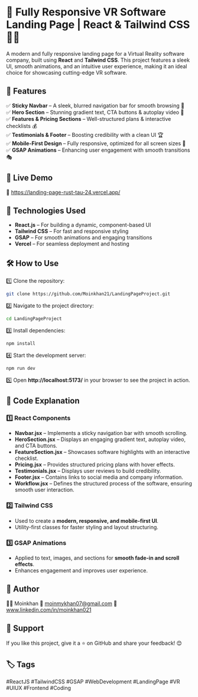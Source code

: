 # 📌 Fully Responsive VR Software Landing Page | React & Tailwind CSS 🎨✨  

A modern and fully responsive landing page for a Virtual Reality software company, built using **React** and **Tailwind CSS**. This project features a sleek UI, smooth animations, and an intuitive user experience, making it an ideal choice for showcasing cutting-edge VR software.  

## 🚀 Features  
✅ **Sticky Navbar** – A sleek, blurred navigation bar for smooth browsing 🔗  
✅ **Hero Section** – Stunning gradient text, CTA buttons & autoplay video 🎥  
✅ **Features & Pricing Sections** – Well-structured plans & interactive checklists 💰  
✅ **Testimonials & Footer** – Boosting credibility with a clean UI 🏆  
✅ **Mobile-First Design** – Fully responsive, optimized for all screen sizes 📱  
✅ **GSAP Animations** – Enhancing user engagement with smooth transitions 🎭  

## 🎥 Live Demo  
🔗 https://landing-page-rust-tau-24.vercel.app/

## 📂 Technologies Used  
- **React.js** – For building a dynamic, component-based UI  
- **Tailwind CSS** – For fast and responsive styling  
- **GSAP** – For smooth animations and engaging transitions  
- **Vercel** – For seamless deployment and hosting  

## 🛠️ How to Use  
1️⃣ Clone the repository:  
```bash  
git clone https://github.com/Moinkhan21/LandingPageProject.git  
```  
2️⃣ Navigate to the project directory:  
```bash  
cd LandingPageProject  
```  
3️⃣ Install dependencies:  
```bash  
npm install  
```  
4️⃣ Start the development server:  
```bash  
npm run dev  
```  
5️⃣ Open **http://localhost:5173/** in your browser to see the project in action.  

## 📝 Code Explanation  
### 1️⃣ React Components  
- **Navbar.jsx** – Implements a sticky navigation bar with smooth scrolling.  
- **HeroSection.jsx** – Displays an engaging gradient text, autoplay video, and CTA buttons.  
- **FeatureSection.jsx** – Showcases software highlights with an interactive checklist.  
- **Pricing.jsx** – Provides structured pricing plans with hover effects.  
- **Testimonials.jsx** – Displays user reviews to build credibility.  
- **Footer.jsx** – Contains links to social media and company information.  
- **Workflow.jsx** – Defines the structured process of the software, ensuring smooth user interaction.    

### 2️⃣ **Tailwind CSS**  
- Used to create a **modern, responsive, and mobile-first UI**.  
- Utility-first classes for faster styling and layout structuring.  

### 3️⃣ **GSAP Animations**  
- Applied to text, images, and sections for **smooth fade-in and scroll effects**.  
- Enhances engagement and improves user experience.  

## 📌 Author  
👨‍💻 Moinkhan
📧 moinmykhan07@gmail.com
🔗 www.linkedin.com/in/moinkhan021  

## 🌟 Support  
If you like this project, give it a ⭐ on GitHub and share your feedback! 😊  

## 🏷️ Tags  
#ReactJS #TailwindCSS #GSAP #WebDevelopment #LandingPage #VR #UIUX #Frontend #Coding  
